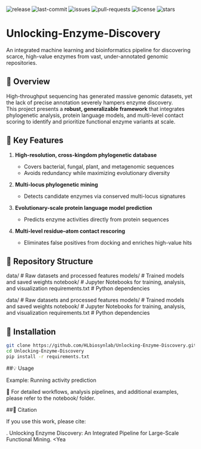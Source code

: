 ![release](https://img.shields.io/github/v/release/HLbiosynlab/Unlocking-Enzyme-Discovery)
![last-commit](https://img.shields.io/github/last-commit/HLbiosynlab/Unlocking-Enzyme-Discovery)
![issues](https://img.shields.io/github/issues/HLbiosynlab/Unlocking-Enzyme-Discovery)
![pull-requests](https://img.shields.io/github/issues-pr/HLbiosynlab/Unlocking-Enzyme-Discovery)
![license](https://img.shields.io/github/license/HLbiosynlab/Unlocking-Enzyme-Discovery)
![stars](https://img.shields.io/github/stars/HLbiosynlab/Unlocking-Enzyme-Discovery?style=social)
# Unlocking-Enzyme-Discovery

An integrated machine learning and bioinformatics pipeline for discovering scarce, high-value enzymes from vast, under-annotated genomic repositories.

## 📌 Overview
High-throughput sequencing has generated massive genomic datasets, yet the lack of precise annotation severely hampers enzyme discovery.  
This project presents a **robust, generalizable framework** that integrates phylogenetic analysis, protein language models, and multi-level contact scoring to identify and prioritize functional enzyme variants at scale.

## 🔬 Key Features
1. **High-resolution, cross-kingdom phylogenetic database**  
   - Covers bacterial, fungal, plant, and metagenomic sequences
   - Avoids redundancy while maximizing evolutionary diversity

2. **Multi-locus phylogenetic mining**  
   - Detects candidate enzymes via conserved multi-locus signatures

3. **Evolutionary-scale protein language model prediction**  
   - Predicts enzyme activities directly from protein sequences

4. **Multi-level residue–atom contact rescoring**  
   - Eliminates false positives from docking and enriches high-value hits


## 📂 Repository Structure

data/ # Raw datasets and processed features
models/ # Trained models and saved weights
notebook/ # Jupyter Notebooks for training, analysis, and visualization
requirements.txt # Python dependencies

data/ # Raw datasets and processed features
models/ # Trained models and saved weights
notebook/ # Jupyter Notebooks for training, analysis, and visualization
requirements.txt # Python dependencies


## 🚀 Installation
```bash
git clone https://github.com/HLbiosynlab/Unlocking-Enzyme-Discovery.git
cd Unlocking-Enzyme-Discovery
pip install -r requirements.txt
```

##💡 Usage

Example: Running activity prediction


📓 For detailed workflows, analysis pipelines, and additional examples, please refer to the notebook/ folder.

##📜 Citation

If you use this work, please cite:

<Authors>. Unlocking Enzyme Discovery: An Integrated Pipeline for Large-Scale Functional Mining. <Yea
